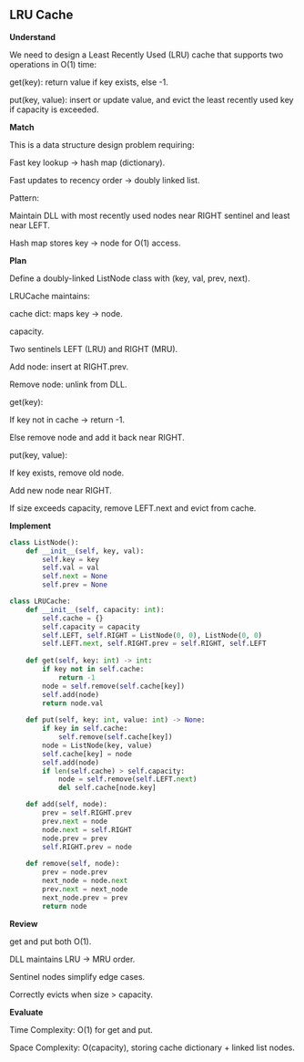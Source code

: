 ## LRU Cache
**Understand**

We need to design a Least Recently Used (LRU) cache that supports two operations in O(1) time:

get(key): return value if key exists, else -1.

put(key, value): insert or update value, and evict the least recently used key if capacity is exceeded.

**Match**

This is a data structure design problem requiring:

Fast key lookup → hash map (dictionary).

Fast updates to recency order → doubly linked list.

Pattern:

Maintain DLL with most recently used nodes near RIGHT sentinel and least near LEFT.

Hash map stores key → node for O(1) access.

**Plan**

Define a doubly-linked ListNode class with (key, val, prev, next).

LRUCache maintains:

cache dict: maps key → node.

capacity.

Two sentinels LEFT (LRU) and RIGHT (MRU).

Add node: insert at RIGHT.prev.

Remove node: unlink from DLL.

get(key):

If key not in cache → return -1.

Else remove node and add it back near RIGHT.

put(key, value):

If key exists, remove old node.

Add new node near RIGHT.

If size exceeds capacity, remove LEFT.next and evict from cache.

**Implement**
```py
class ListNode():
    def __init__(self, key, val):
        self.key = key
        self.val = val
        self.next = None
        self.prev = None

class LRUCache:
    def __init__(self, capacity: int):
        self.cache = {}
        self.capacity = capacity
        self.LEFT, self.RIGHT = ListNode(0, 0), ListNode(0, 0)
        self.LEFT.next, self.RIGHT.prev = self.RIGHT, self.LEFT
    
    def get(self, key: int) -> int:
        if key not in self.cache:
            return -1
        node = self.remove(self.cache[key])
        self.add(node)
        return node.val
         
    def put(self, key: int, value: int) -> None:
        if key in self.cache:
            self.remove(self.cache[key])
        node = ListNode(key, value)
        self.cache[key] = node
        self.add(node)
        if len(self.cache) > self.capacity:
            node = self.remove(self.LEFT.next)
            del self.cache[node.key]

    def add(self, node):
        prev = self.RIGHT.prev
        prev.next = node
        node.next = self.RIGHT
        node.prev = prev
        self.RIGHT.prev = node
    
    def remove(self, node):
        prev = node.prev
        next_node = node.next
        prev.next = next_node
        next_node.prev = prev
        return node
```

**Review**

get and put both O(1).

DLL maintains LRU → MRU order.

Sentinel nodes simplify edge cases.

Correctly evicts when size > capacity.

**Evaluate**

Time Complexity: O(1) for get and put.

Space Complexity: O(capacity), storing cache dictionary + linked list nodes.